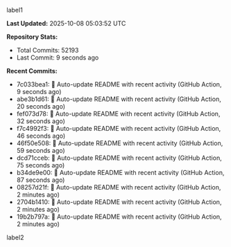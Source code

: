 
label1 
<!-- ACTIVITY_START -->
**Last Updated:** 2025-10-08 05:03:52 UTC

**Repository Stats:**
- Total Commits: 52193
- Last Commit: 9 seconds ago

**Recent Commits:**
- 7c033bea1: 🤖 Auto-update README with recent activity (GitHub Action, 9 seconds ago)
- abe3b1d61: 🤖 Auto-update README with recent activity (GitHub Action, 20 seconds ago)
- fef073d78: 🤖 Auto-update README with recent activity (GitHub Action, 32 seconds ago)
- f7c4992f3: 🤖 Auto-update README with recent activity (GitHub Action, 46 seconds ago)
- 46f50e508: 🤖 Auto-update README with recent activity (GitHub Action, 59 seconds ago)
- dcd71cceb: 🤖 Auto-update README with recent activity (GitHub Action, 75 seconds ago)
- b34de9e00: 🤖 Auto-update README with recent activity (GitHub Action, 87 seconds ago)
- 08257d21f: 🤖 Auto-update README with recent activity (GitHub Action, 2 minutes ago)
- 2704b1410: 🤖 Auto-update README with recent activity (GitHub Action, 2 minutes ago)
- 19b2b797a: 🤖 Auto-update README with recent activity (GitHub Action, 2 minutes ago)
<!-- ACTIVITY_END -->

label2
